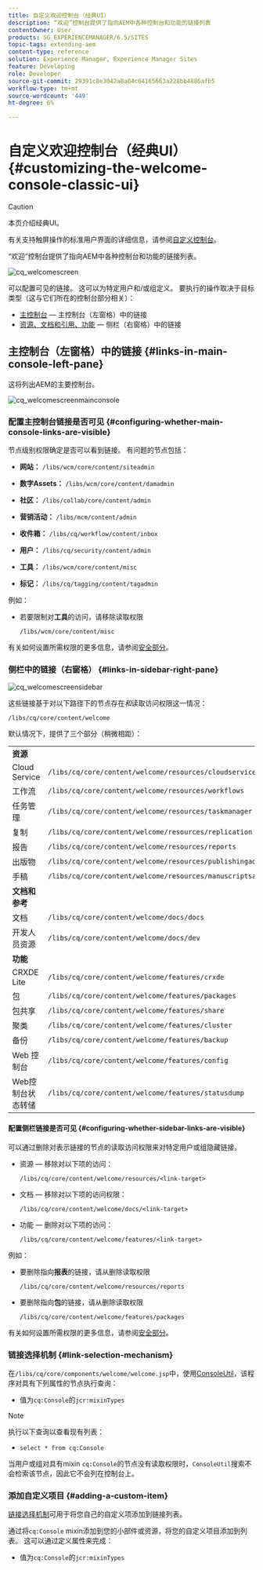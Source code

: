 ```yaml
---
title: 自定义欢迎控制台（经典UI）
description: “欢迎”控制台提供了指向AEM中各种控制台和功能的链接列表
contentOwner: User
products: SG_EXPERIENCEMANAGER/6.5/SITES
topic-tags: extending-aem
content-type: reference
solution: Experience Manager, Experience Manager Sites
feature: Developing
role: Developer
source-git-commit: 29391c8e3042a8a04c64165663a228bb4886afb5
workflow-type: tm+mt
source-wordcount: '449'
ht-degree: 6%

---
```


# 自定义欢迎控制台（经典UI）{#customizing-the-welcome-console-classic-ui}

>[!CAUTION]
>
>本页介绍经典UI。
>
>有关支持触屏操作的标准用户界面的详细信息，请参阅[自定义控制台](/help/sites-developing/customizing-consoles-touch.md)。

“欢迎”控制台提供了指向AEM中各种控制台和功能的链接列表。

![cq_welcomescreen](assets/cq_welcomescreen.png)

可以配置可见的链接。 这可以为特定用户和/或组定义。 要执行的操作取决于目标类型（这与它们所在的控制台部分相关）：

* [主控制台](#links-in-main-console-left-pane) — 主控制台（左窗格）中的链接
* [资源、文档和引用、功能](#links-in-sidebar-right-pane) — 侧栏（右窗格）中的链接

## 主控制台（左窗格）中的链接 {#links-in-main-console-left-pane}

这将列出AEM的主要控制台。

![cq_welcomescreenmainconsole](assets/cq_welcomescreenmainconsole.png)

### 配置主控制台链接是否可见 {#configuring-whether-main-console-links-are-visible}

节点级别权限确定是否可以看到链接。 有问题的节点包括：

* **网站：** `/libs/wcm/core/content/siteadmin`

* **数字Assets：** `/libs/wcm/core/content/damadmin`

* **社区：** `/libs/collab/core/content/admin`

* **营销活动：** `/libs/mcm/content/admin`

* **收件箱：** `/libs/cq/workflow/content/inbox`

* **用户：** `/libs/cq/security/content/admin`

* **工具：** `/libs/wcm/core/content/misc`

* **标记：** `/libs/cq/tagging/content/tagadmin`

例如：

* 若要限制对&#x200B;**工具**&#x200B;的访问，请移除读取权限

  `/libs/wcm/core/content/misc`

有关如何设置所需权限的更多信息，请参阅[安全部分](/help/sites-administering/security.md)。

### 侧栏中的链接（右窗格） {#links-in-sidebar-right-pane}

![cq_welcomescreensidebar](assets/cq_welcomescreensidebar.png)

这些链接基于对以下路径下的节点存在&#x200B;*和*&#x200B;读取访问权限这一情况：

`/libs/cq/core/content/welcome`

默认情况下，提供了三个部分（稍微相距）：

<table>
 <tbody>
  <tr>
   <td><strong>资源</strong></td>
   <td> </td>
  </tr>
  <tr>
   <td> Cloud Service</td>
   <td><code>/libs/cq/core/content/welcome/resources/cloudservices</code></td>
  </tr>
  <tr>
   <td> 工作流</td>
   <td><code>/libs/cq/core/content/welcome/resources/workflows</code></td>
  </tr>
  <tr>
   <td> 任务管理</td>
   <td><code>/libs/cq/core/content/welcome/resources/taskmanager</code></td>
  </tr>
  <tr>
   <td> 复制</td>
   <td><code>/libs/cq/core/content/welcome/resources/replication</code></td>
  </tr>
  <tr>
   <td> 报告</td>
   <td><code>/libs/cq/core/content/welcome/resources/reports</code></td>
  </tr>
  <tr>
   <td> 出版物</td>
   <td><code>/libs/cq/core/content/welcome/resources/publishingadmin</code></td>
  </tr>
  <tr>
   <td> 手稿</td>
   <td><code>/libs/cq/core/content/welcome/resources/manuscriptsadmin</code></td>
  </tr>
  <tr>
   <td><strong>文档和参考</strong></td>
   <td> </td>
  </tr>
  <tr>
   <td> 文档</td>
   <td><code>/libs/cq/core/content/welcome/docs/docs</code></td>
  </tr>
  <tr>
   <td> 开发人员资源</td>
   <td><code>/libs/cq/core/content/welcome/docs/dev</code></td>
  </tr>
  <tr>
   <td><strong>功能</strong></td>
   <td> </td>
  </tr>
  <tr>
   <td> CRXDE Lite</td>
   <td><code>/libs/cq/core/content/welcome/features/crxde</code></td>
  </tr>
  <tr>
   <td> 包</td>
   <td><code>/libs/cq/core/content/welcome/features/packages</code></td>
  </tr>
  <tr>
   <td> 包共享</td>
   <td><code>/libs/cq/core/content/welcome/features/share</code></td>
  </tr>
  <tr>
   <td> 聚类</td>
   <td><code>/libs/cq/core/content/welcome/features/cluster</code></td>
  </tr>
  <tr>
   <td> 备份</td>
   <td><code>/libs/cq/core/content/welcome/features/backup</code></td>
  </tr>
  <tr>
   <td> Web 控制台<br /> </td>
   <td><code>/libs/cq/core/content/welcome/features/config</code></td>
  </tr>
  <tr>
   <td> Web控制台状态转储<br /> </td>
   <td><code>/libs/cq/core/content/welcome/features/statusdump</code></td>
  </tr>
 </tbody>
</table>

#### 配置侧栏链接是否可见 {#configuring-whether-sidebar-links-are-visible}

可以通过删除对表示链接的节点的读取访问权限来对特定用户或组隐藏链接。

* 资源 — 移除对以下项的访问：

  `/libs/cq/core/content/welcome/resources/<link-target>`

* 文档 — 移除对以下项的访问权限：

  `/libs/cq/core/content/welcome/docs/<link-target>`

* 功能 — 删除对以下项的访问：

  `/libs/cq/core/content/welcome/features/<link-target>`

例如：

* 要删除指向&#x200B;**报表**&#x200B;的链接，请从删除读取权限

  `/libs/cq/core/content/welcome/resources/reports`

* 要删除指向&#x200B;**包**&#x200B;的链接，请从删除读取权限

  `/libs/cq/core/content/welcome/features/packages`

有关如何设置所需权限的更多信息，请参阅[安全部分](/help/sites-administering/security.md)。

### 链接选择机制 {#link-selection-mechanism}

在`/libs/cq/core/components/welcome/welcome.jsp`中，使用[ConsoleUtil](https://helpx.adobe.com/experience-manager/6-5/sites/developing/using/reference-materials/javadoc/com/day/cq/commons/ConsoleUtil.html)，该程序对具有下列属性的节点执行查询：

* 值为`cq:Console`的`jcr:mixinTypes`

>[!NOTE]
>
>执行以下查询以查看现有列表：
>
>* `select * from cq:Console`
>

当用户或组对具有mixin `cq:Console`的节点没有读取权限时，`ConsoleUtil`搜索不会检索该节点，因此它不会列在控制台上。

### 添加自定义项目 {#adding-a-custom-item}

[链接选择机制](#link-selection-mechanism)可用于将您自己的自定义项添加到链接列表。

通过将`cq:Console` mixin添加到您的小部件或资源，将您的自定义项目添加到列表。 这可以通过定义属性来完成：

* 值为`cq:Console`的`jcr:mixinTypes`
